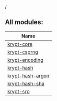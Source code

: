 /

## All modules:

| Name |
|---|
| [krypt-core](krypt-core/index.md) |  |
| [krypt-csprng](krypt-csprng/index.md) |  |
| [krypt-encoding](krypt-encoding/index.md) |  |
| [krypt-hash](krypt-hash/index.md) |  |
| [krypt-hash-argon](krypt-hash-argon/index.md) |  |
| [krypt-hash-sha](krypt-hash-sha/index.md) |  |
| [krypt-srp](krypt-srp/index.md) |  |
